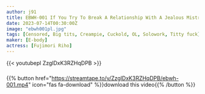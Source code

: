 ```yaml
---
author: j91
title: EBWH-001 If You Try To Break A Relationship With A Jealous Mistress ... I Will Not Pull Out ∞ Impregnation And Confirmed Pregnancy At The Cowgirl And I Ended My Life Riho Fujimori
date: 2023-07-14T00:30:00Z
image: "ebwh001pl.jpg"
tags: [Censored, Big tits, Creampie, Cuckold, OL, Solowork, Titty fuck]
maker: [E-body]
actress: [Fujimori Riho]
---
```



{{< youtubepl ZzglDxK3RZHqDPB >}}
###

{{% button href="https://streamtape.to/v/ZzglDxK3RZHqDPB/ebwh-001.mp4" icon="fas fa-download" %}}download this video{{% /button %}}

